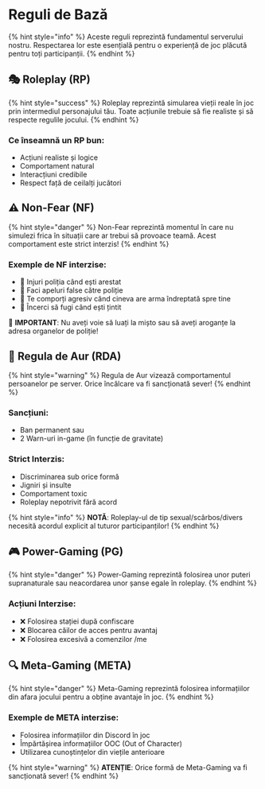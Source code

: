 # Reguli de Bază

{% hint style="info" %}
Aceste reguli reprezintă fundamentul serverului nostru. Respectarea lor este esențială pentru o experiență de joc plăcută pentru toți participanții.
{% endhint %}

## 🎭 Roleplay (RP)

{% hint style="success" %}
Roleplay reprezintă simularea vieții reale în joc prin intermediul personajului tău. Toate acțiunile trebuie să fie realiste și să respecte regulile jocului.
{% endhint %}

### Ce înseamnă un RP bun:

* Acțiuni realiste și logice
* Comportament natural
* Interacțiuni credibile
* Respect față de ceilalți jucători

## ⚠️ Non-Fear (NF)

{% hint style="danger" %}
Non-Fear reprezintă momentul în care nu simulezi frica în situații care ar trebui să provoace teamă. Acest comportament este strict interzis!
{% endhint %}

### Exemple de NF interzise:

* 🚫 Injuri poliția când ești arestat
* 🚫 Faci apeluri false către poliție
* 🚫 Te comporți agresiv când cineva are arma îndreptată spre tine
* 🚫 Încerci să fugi când ești țintit

🚫 **IMPORTANT**: Nu aveți voie să luați la mișto sau să aveți aroganțe la adresa organelor de poliție!

## 👑 Regula de Aur (RDA)

{% hint style="warning" %}
Regula de Aur vizează comportamentul persoanelor pe server. Orice încălcare va fi sancționată sever!
{% endhint %}

### Sancțiuni:

* Ban permanent sau
* 2 Warn-uri in-game (în funcție de gravitate)

### Strict Interzis:

* Discriminarea sub orice formă
* Jigniri și insulte
* Comportament toxic
* Roleplay nepotrivit fără acord

{% hint style="info" %}
**NOTĂ**: Roleplay-ul de tip sexual/scârbos/divers necesită acordul explicit al tuturor participanților!
{% endhint %}

## 🎮 Power-Gaming (PG)

{% hint style="danger" %}
Power-Gaming reprezintă folosirea unor puteri supranaturale sau neacordarea unor șanse egale în roleplay.
{% endhint %}

### Acțiuni Interzise:

* ❌ Folosirea stației după confiscare
* ❌ Blocarea căilor de acces pentru avantaj
* ❌ Folosirea excesivă a comenzilor /me

## 🔍 Meta-Gaming (META)

{% hint style="danger" %}
Meta-Gaming reprezintă folosirea informațiilor din afara jocului pentru a obține avantaje în joc.
{% endhint %}

### Exemple de META interzise:

* Folosirea informațiilor din Discord în joc
* Împărtășirea informațiilor OOC (Out of Character)
* Utilizarea cunoștințelor din viețile anterioare

{% hint style="warning" %}
**ATENȚIE**: Orice formă de Meta-Gaming va fi sancționată sever!
{% endhint %}
